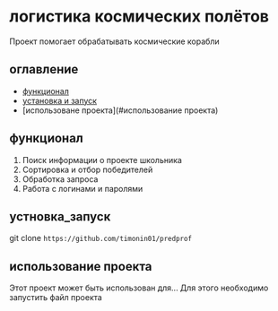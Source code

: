 # логистика космических полётов
Проект помогает обрабатывать космические корабли

## оглавление
- [функционал](#функционал)
- [установка и запуск](#устновка_запуск)
- [использоване проекта](#использование проекта)

## функционал
1. Поиск информации о проекте школьника
2. Сортировка и отбор победителей
3. Обработка запроса
4. Работа с логинами и паролями


## устновка_запуск 
git clone `https://github.com/timonin01/predprof`


## использование проекта
Этот проект может быть использован для...
Для этого необходимо запустить файл проекта